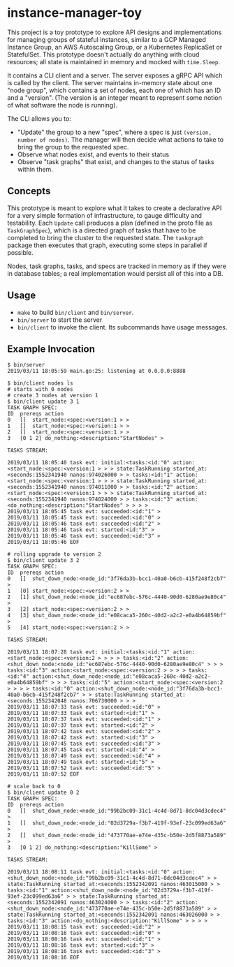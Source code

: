 # instance-manager-toy

This project is a toy prototype to explore API designs and implementations for managing
groups of stateful instances, similar to a GCP Managed Instance Group, an AWS Autoscaling
Group, or a Kubernetes ReplicaSet or StatefulSet. This prototype doesn't actually do
anything with cloud resources; all state is maintained in memory and mocked with `time.Sleep`.

It contains a CLI client and a server. The server exposes a gRPC API which is called by the
client. The server maintains in-memory state about one "node group", which contains a set of nodes,
each one of which has an ID and a "version". (The version is an integer meant to represent
some notion of what software the node is running).

The CLI allows you to:

- "Update" the group to a new "spec", where a spec is just `(version, number of nodes)`.
  The manager will then decide what actions to take to bring the group to the requested
  spec.
- Observe what nodes exist, and events to their status
- Observe "task graphs" that exist, and changes to the status of tasks within them.

## Concepts

This prototype is meant to explore what it takes to create a declarative API for a very
simple formation of infrastructure, to gauge difficulty and testability. Each
`Update` call produces a plan (defined in the proto file as `TaskGraphSpec`), which is
a directed graph of tasks that have to be completed to bring the cluster to the requested
state. The `taskgraph` package then executes that graph, executing some steps in parallel
if possible.

Nodes, task graphs, tasks, and specs are tracked in memory as if they were in database
tables; a real implementation would persist all of this into a DB.

## Usage

- `make` to build `bin/client` and `bin/server`.
- `bin/server` to start the server
- `bin/client` to invoke the client. Its subcommands have usage messages.

## Example Invocation

```
$ bin/server
2019/03/11 18:05:59 main.go:25: listening at 0.0.0.0:8888
```

```
$ bin/client nodes ls
# starts with 0 nodes
# create 3 nodes at version 1
$ bin/client update 3 1
TASK GRAPH SPEC:
ID	prereqs	action
0	[]	start_node:<spec:<version:1 > >
1	[]	start_node:<spec:<version:1 > >
2	[]	start_node:<spec:<version:1 > >
3	[0 1 2]	do_nothing:<description:"StartNodes" >

TASKS STREAM:

2019/03/11 18:05:40 task evt: initial:<tasks:<id:"0" action:<start_node:<spec:<version:1 > > > state:TaskRunning started_at:<seconds:1552341940 nanos:974026000 > > tasks:<id:"1" action:<start_node:<spec:<version:1 > > > state:TaskRunning started_at:<seconds:1552341940 nanos:974011000 > > tasks:<id:"2" action:<start_node:<spec:<version:1 > > > state:TaskRunning started_at:<seconds:1552341940 nanos:974024000 > > tasks:<id:"3" action:<do_nothing:<description:"StartNodes" > > > >
2019/03/11 18:05:45 task evt: succeeded:<id:"1" >
2019/03/11 18:05:45 task evt: succeeded:<id:"0" >
2019/03/11 18:05:46 task evt: succeeded:<id:"2" >
2019/03/11 18:05:46 task evt: started:<id:"3" >
2019/03/11 18:05:46 task evt: succeeded:<id:"3" >
2019/03/11 18:05:46 EOF

# rolling upgrade to version 2
$ bin/client update 3 2
TASK GRAPH SPEC:
ID	prereqs	action
0	[]	shut_down_node:<node_id:"3f76da3b-bcc1-40a0-b6cb-415f248f2cb7" >
1	[0]	start_node:<spec:<version:2 > >
2	[1]	shut_down_node:<node_id:"ec687ebc-576c-4440-90d0-6280ae9e80c4" >
3	[2]	start_node:<spec:<version:2 > >
4	[3]	shut_down_node:<node_id:"e08caca5-260c-40d2-a2c2-e0a4b64859bf" >
5	[4]	start_node:<spec:<version:2 > >

TASKS STREAM:

2019/03/11 18:07:28 task evt: initial:<tasks:<id:"1" action:<start_node:<spec:<version:2 > > > > tasks:<id:"2" action:<shut_down_node:<node_id:"ec687ebc-576c-4440-90d0-6280ae9e80c4" > > > tasks:<id:"3" action:<start_node:<spec:<version:2 > > > > tasks:<id:"4" action:<shut_down_node:<node_id:"e08caca5-260c-40d2-a2c2-e0a4b64859bf" > > > tasks:<id:"5" action:<start_node:<spec:<version:2 > > > > tasks:<id:"0" action:<shut_down_node:<node_id:"3f76da3b-bcc1-40a0-b6cb-415f248f2cb7" > > state:TaskRunning started_at:<seconds:1552342048 nanos:706730000 > > >
2019/03/11 18:07:33 task evt: succeeded:<id:"0" >
2019/03/11 18:07:33 task evt: started:<id:"1" >
2019/03/11 18:07:37 task evt: succeeded:<id:"1" >
2019/03/11 18:07:37 task evt: started:<id:"2" >
2019/03/11 18:07:42 task evt: succeeded:<id:"2" >
2019/03/11 18:07:42 task evt: started:<id:"3" >
2019/03/11 18:07:45 task evt: succeeded:<id:"3" >
2019/03/11 18:07:45 task evt: started:<id:"4" >
2019/03/11 18:07:49 task evt: succeeded:<id:"4" >
2019/03/11 18:07:49 task evt: started:<id:"5" >
2019/03/11 18:07:52 task evt: succeeded:<id:"5" >
2019/03/11 18:07:52 EOF

# scale back to 0
$ bin/client update 0 2
TASK GRAPH SPEC:
ID	prereqs	action
0	[]	shut_down_node:<node_id:"99b2bc09-31c1-4c4d-8d71-8dc04d3cdec4" >
1	[]	shut_down_node:<node_id:"02d3729a-f3b7-419f-93ef-23c099ed63a6" >
2	[]	shut_down_node:<node_id:"473770ae-e74e-435c-b50e-2d5f8873a589" >
3	[0 1 2]	do_nothing:<description:"KillSome" >

TASKS STREAM:

2019/03/11 18:08:11 task evt: initial:<tasks:<id:"0" action:<shut_down_node:<node_id:"99b2bc09-31c1-4c4d-8d71-8dc04d3cdec4" > > state:TaskRunning started_at:<seconds:1552342091 nanos:463015000 > > tasks:<id:"1" action:<shut_down_node:<node_id:"02d3729a-f3b7-419f-93ef-23c099ed63a6" > > state:TaskRunning started_at:<seconds:1552342091 nanos:463024000 > > tasks:<id:"2" action:<shut_down_node:<node_id:"473770ae-e74e-435c-b50e-2d5f8873a589" > > state:TaskRunning started_at:<seconds:1552342091 nanos:463026000 > > tasks:<id:"3" action:<do_nothing:<description:"KillSome" > > > >
2019/03/11 18:08:15 task evt: succeeded:<id:"2" >
2019/03/11 18:08:16 task evt: succeeded:<id:"0" >
2019/03/11 18:08:16 task evt: succeeded:<id:"1" >
2019/03/11 18:08:16 task evt: started:<id:"3" >
2019/03/11 18:08:16 task evt: succeeded:<id:"3" >
2019/03/11 18:08:16 EOF
```
